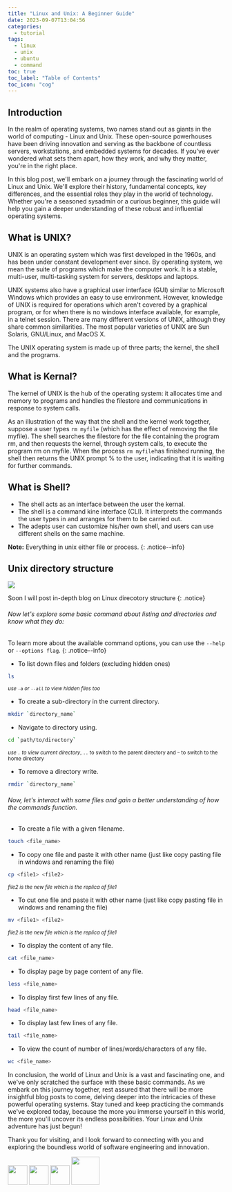 ```yaml
---
title: "Linux and Unix: A Beginner Guide"
date: 2023-09-07T13:04:56
categories:
  - tutorial
tags:
  - linux
  - unix
  - ubuntu
  - command
toc: true
toc_label: "Table of Contents"
toc_icon: "cog"
---
```


## Introduction
In the realm of operating systems, two names stand out as giants in the world of computing - Linux and Unix. These open-source powerhouses have been driving innovation and serving as the backbone of countless servers, workstations, and embedded systems for decades. If you've ever wondered what sets them apart, how they work, and why they matter, you're in the right place.

In this blog post, we'll embark on a journey through the fascinating world of Linux and Unix. We'll explore their history, fundamental concepts, key differences, and the essential roles they play in the world of technology. Whether you're a seasoned sysadmin or a curious beginner, this guide will help you gain a deeper understanding of these robust and influential operating systems.

## What is UNIX?
UNIX is an operating system which was first developed in the 1960s, and has been under constant development ever since. By operating system, we mean the suite of programs which make the computer work. It is a stable, multi-user, multi-tasking system for servers, desktops and laptops.

UNIX systems also have a graphical user interface (GUI) similar to Microsoft Windows which provides an easy to use environment. However, knowledge of UNIX is required for operations which aren't covered by a graphical program, or for when there is no windows interface available, for example, in a telnet session.
There are many different versions of UNIX, although they share common similarities. The most popular varieties of UNIX are Sun Solaris, GNU/Linux, and MacOS X.

The UNIX operating system is made up of three parts; the kernel, the shell and the programs.

## What is Kernal?
The kernel of UNIX is the hub of the operating system: it allocates time and memory to programs and handles the filestore and communications in response to system calls.

As an illustration of the way that the shell and the kernel work together, suppose a user types `rm myfile` (which has the effect of removing the file myfile). The shell searches the filestore for the file containing the program rm, and then requests the kernel, through system calls, to execute the program rm on myfile. When the process `rm myfile`has finished running, the shell then returns the UNIX prompt % to the user, indicating that it is waiting for further commands.

## What is Shell?

* The shell acts as an interface between the user the kernal.
* The shell is a command kine interface (CLI). It interprets the commands the user types in and arranges for them to be carried out.
* The adepts user can customize his/her own shell, and users can use different shells on the same machine.

**Note:** Everything in unix either file or process.
{: .notice--info}

## Unix directory structure

![]({{site.url}}/assets/linux-and-unix-tutorial/directory-tree.gif)

Soon I will post in-depth blog on Linux direcotory structure 
{: .notice}

###### Now let's explore some basic command about listing and directories and know what they do:

To learn more about the available command options, you can use the `--help` or `--options flag`.
{: .notice--info}

- To list down files and folders (excluding hidden ones)
```bash
ls
```
<sub>_use `-a` or `--all` to view hidden files too_</sub>

- To create a sub-directory in the current directory.
```bash
mkdir `directory_name`
```

- Navigate to directory using.
```bash
cd `path/to/directory`
```
<sub>_use `.` to view current directory_, `..` to switch to the parent directory and `~` to switch to the home directory</sub>

- To remove a directory write.
```bash
rmdir `directory_name`
```

###### Now, let's interact with some files and gain a better understanding of how the commands function.

- To create a file with a given filename.
```bash
touch <file_name>
```

- To copy one file and paste it with other name (just like copy pasting file in windows and renaming the file)
```bash
cp <file1> <file2>
```
<sub>_file2 is the new file which is the replica of file1_</sub>

- To cut one file and paste it with other name (just like copy pasting file in windows and renaming the file)
```bash
mv <file1> <file2>
```
<sub>_file2 is the new file which is the replica of file1_</sub>

- To display the content of any file.
```bash
cat <file_name>
```

- To display page by page content of any file.
```bash
less <file_name>
```

- To display first few lines of any file.
```bash
head <file_name>
```

- To display last few lines of any file.
```bash
tail <file_name>
```

- To view the count of number of lines/words/characters of any file.
```bash
wc <file_name>
```

In conclusion, the world of Linux and Unix is a vast and fascinating one, and we've only scratched the surface with these basic commands. As we embark on this journey together, rest assured that there will be more insightful blog posts to come, delving deeper into the intricacies of these powerful operating systems. Stay tuned and keep practicing the commands we've explored today, because the more you immerse yourself in this world, the more you'll uncover its endless possibilities. Your Linux and Unix adventure has just begun!

Thank you for visiting, and I look forward to connecting with you and exploring the boundless world of software engineering and innovation.

[<img src="https://upload.wikimedia.org/wikipedia/commons/thumb/f/f8/LinkedIn_icon_circle.svg/1200px-LinkedIn_icon_circle.svg.png" width="45"/>](https://linkedin.com/in/praveensingh23)
[<img src="https://s18955.pcdn.co/wp-content/uploads/2018/02/github.png" width="45"/>](https://github.com/praveensinghrajput23)
[<img src="https://upload.wikimedia.org/wikipedia/commons/thumb/5/58/Instagram-Icon.png/1024px-Instagram-Icon.png" width="45"/>](https://instagram.com/praveensinghrajput23)
[<img src="https://encrypted-tbn0.gstatic.com/images?q=tbn:ANd9GcQYAFvsvvSz-ywpPupKs56YpRxW-C6OuOg8Jw&usqp=CAU" width="65"/>](https://twitter.com/_praveensingh23)
